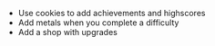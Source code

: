 * Use cookies to add achievements and highscores
* Add metals when you complete a difficulty
* Add a shop with upgrades